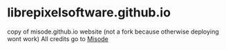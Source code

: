 # librepixelsoftware.github.io
copy of misode.github.io website (not a fork because otherwise deploying wont work)
All credits go to [Misode](https://github.com/misode)
